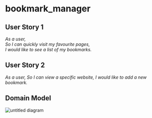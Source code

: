 # bookmark_manager

## User Story 1 ##
*As a user,  
So I can quickly visit my favourite pages,  
I would like to see a list of my bookmarks.*  

## User Story 2 ##
*As a user,
So I can view a specific website,
I would like to add a new bookmark.*

## Domain Model ##

![untitled diagram](https://user-images.githubusercontent.com/40859290/44724687-5969f780-aacb-11e8-94f3-5d99925dd82f.png)
